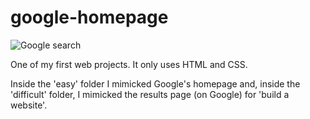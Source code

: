# google-homepage

![Google search](https://i.imgur.com/0GxUPAM.png)

One of my first web projects. It only uses HTML and CSS.

Inside the 'easy' folder I mimicked Google's homepage and, inside the 'difficult' folder, I mimicked the results page (on Google) for 'build a website'.  

